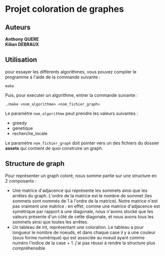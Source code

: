 # Projet coloration de graphes

## Auteurs

**Anthony QUERE**  
**Kilian DEBRAUX**

## Utilisation

pour essayer les différents algorithmes, vous pouvez compiler le programme à l'aide de la commande suivante :
```
make 
```

Puis, pour executer un algorithme, entrer la commande suivante : 
```
./make <nom_algorithme> <nom_fichier_graph>
```

Le paramètre `nom_algorithme` peut prendre les valeurs suivantes :
- greedy
- genetique
- recherche_locale

Le paramètre `nom_fichier_graph` doit pointer vers un des fichiers du dossier **assets** qui contient de quoi construire un graph.

## Structure de graph

Pour représenter un graph coloré, nous somme partie sur une structure en 2 composants :
- Une matrice d'adjacence qui représente les sommets ainsi que les arrêtes du graph. L'ordre de la matrice est le nombre de sommet (les sommets sont nommés de 1 à l'ordre de la matrice). Notre matrice n'est pas vraiment une matrice : en effet, comme une matrice d'adjacence est symétrique par rapport à une diagonale, nous n'avons stocké que les valeurs présente d'un côté de cette diagonale, et nous avons tous les sommets ainsi que toutes les arrêtes.
- Un tableau de int, représentant une coloration. Le tableau a pour longueur le nombre de noeuds, et dans chaque case il y a une couleur (sous forme numérique) qui est associée au noeud ayant comme numéro l'indice de la case + 1.
j'ai pas réussi à rendre la structure plus compréhensible